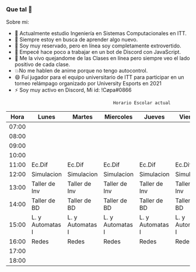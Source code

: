 ### Que tal 👋
Sobre mi:

- 🔭 Actualmente estudio Ingeniería en Sistemas Computacionales en ITT.
- 🌱 Siempre estoy en busca de aprender algo nuevo.
- 👯 Soy muy reservado, pero en línea soy completamente extrovertido.
- 🤔 Empecé hace poco a trabajar en un bot de Discord con JavaScript.
- 💬 Me la vivo quejandome de las Clases en línea pero siempre veo el lado positivo de cada clase.
- 💥No me hablen de anime porque no tengo autocontrol.
- 😄 Fuí jugador para el equipo universitario de ITT para participar en un torneo relámpago organizado por University Esports en 2021
- ⚡ Soy muy activo en Discord, Mi id: !Cøpa#0866
<!--
**Jorge-A-Copado/Jorge-A-Copado** is a ✨ _special_ ✨ repository because its `README.md` (this file) appears on your GitHub profile.


-->

                                             Horario Escolar actual
| Hora  | Lunes            | Martes           | Miercoles        | Jueves           | Viernes          |
|-------|------------------|------------------|------------------|------------------|------------------|
| 07:00 |                  |                  |                  |                  |                  |
| 08:00 |                  |                  |                  |                  |                  |
| 09:00 |                  |                  |                  |                  |                  |
| 10:00 |                  |                  |                  |                  |                  |
| 11:00 |      Ec.Dif      |     Ec.Dif       |      Ec.Dif      |      Ec.Dif      |   Ec.Dif         |
| 12:00 |     Simulacion   |    Simulacion    |   Simulacion     | Simulacion       |     Simulacion   |
| 13:00 | Taller de Inv    | Taller de Inv    | Taller de Inv    | Taller de Inv    | Taller de Inv    |
| 14:00 | Taller de BD     | Taller de BD     | Taller de BD     | Taller de BD     | Taller de BD     |
| 15:00 | L. y Automatas I | L. y Automatas I | L. y Automatas I | L. y Automatas I |L. y Automatas I  |
| 16:00 |      Redes       |  Redes           |    Redes         |    Redes         |       Redes      |
| 17:00 |                  |                  |                  |                  |                  |
| 18:00 |                  |                  |                  |                  |                  |
